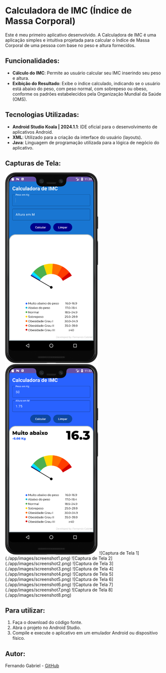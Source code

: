 # Calculadora de IMC (Índice de Massa Corporal)

Este é meu primeiro aplicativo desenvolvido. A Calculadora de IMC é uma aplicação simples e intuitiva projetada para calcular o Índice de Massa Corporal de uma pessoa com base no peso e altura fornecidos.

## Funcionalidades:
- **Cálculo do IMC**: Permite ao usuário calcular seu IMC inserindo seu peso e altura.
- **Exibição do Resultado**: Exibe o índice calculado, indicando se o usuário está abaixo do peso, com peso normal, com sobrepeso ou obeso, conforme os padrões estabelecidos pela Organização Mundial da Saúde (OMS).

## Tecnologias Utilizadas:
- **Android Studio Koala | 2024.1.1**: IDE oficial para o desenvolvimento de aplicativos Android.
- **XML**: Utilizado para a criação da interface do usuário (layouts).
- **Java**: Linguagem de programação utilizada para a lógica de negócio do aplicativo.

## Capturas de Tela:


<img src="./app/images/screenshot1.png" alt="Captura de Tela 1" width="300"/>
<img src="./app/images/screenshot2.png" alt="Captura de Tela 2" width="300"/>
![Captura de Tela 1](./app/images/screenshot1.png)
![Captura de Tela 2](./app/images/screenshot2.png)
![Captura de Tela 3](./app/images/screenshot3.png)
![Captura de Tela 4](./app/images/screenshot4.png)
![Captura de Tela 5](./app/images/screenshot5.png)
![Captura de Tela 6](./app/images/screenshot6.png)
![Captura de Tela 7](./app/images/screenshot7.png)
![Captura de Tela 8](./app/images/screenshot8.png)

## Para utilizar:
1. Faça o download do código fonte.
2. Abra o projeto no Android Studio.
3. Compile e execute o aplicativo em um emulador Android ou dispositivo físico.

## Autor:
Fernando Gabriel - [GitHub](https://github.com/fernandogabrieu)

